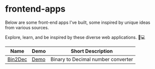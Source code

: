 # frontend-apps

Below are some front-end apps I've built, some inspired by unique ideas from various sources.

Explore, learn, and be inspired by these diverse web applications. 🚀💻

| Name | Demo | Short Description |
| ------------- | ------------- |------------- |
| [Bin2Dec](https://github.com/hunterbiu1205/Bin2dec) | [Demo ](https://4q5lqd-3000.csb.app/)  |Binary to Decimal number converter | 

